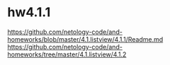 # hw4.1.1
https://github.com/netology-code/and-homeworks/blob/master/4.1.listview/4.1.1/Readme.md
https://github.com/netology-code/and-homeworks/tree/master/4.1.listview/4.1.2
